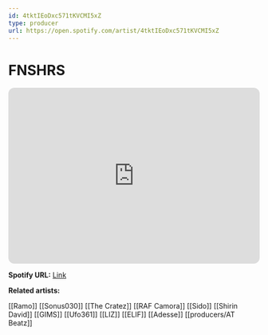 ```yaml
---
id: 4tktIEoDxc571tKVCMI5xZ
type: producer
url: https://open.spotify.com/artist/4tktIEoDxc571tKVCMI5xZ
---
```

# FNSHRS

<iframe style="border-radius:12px" src="https://open.spotify.com/embed/artist/4tktIEoDxc571tKVCMI5xZ" width="100%" height="352" frameBorder="0" allowfullscreen="" allow="autoplay; clipboard-write; encrypted-media; fullscreen; picture-in-picture" loading="lazy"></iframe>

**Spotify URL:** [Link](https://open.spotify.com/artist/4tktIEoDxc571tKVCMI5xZ)

**Related artists:**

[[Ramo]]
[[Sonus030]]
[[The Cratez]]
[[RAF Camora]]
[[Sido]]
[[Shirin David]]
[[GIMS]]
[[Ufo361]]
[[LIZ]]
[[ELIF]]
[[Adesse]]
[[producers/AT Beatz]]

